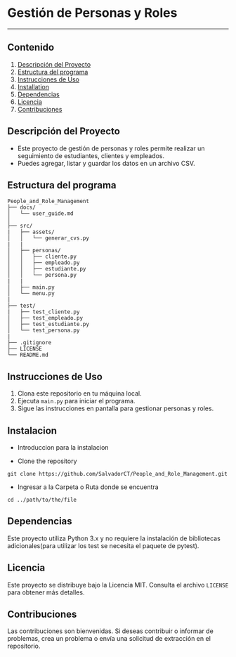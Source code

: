 # Gestión de Personas y Roles

---

## Contenido

1. [Descripción del Proyecto](#descripción-del-proyecto)
2. [Estructura del programa](#estructura-del-programa)
3. [Instrucciones de Uso](#instrucciones-de-uso)
4. [Installation](#instalacion)
5. [Dependencias](#dependencias)
6. [Licencia](#licencia)
7. [Contribuciones](#contribuciones)
## Descripción del Proyecto

- Este proyecto de gestión de personas y roles permite realizar un seguimiento de estudiantes, clientes y empleados. 
- Puedes agregar, listar y guardar los datos en un archivo CSV.

## Estructura del programa
```
People_and_Role_Management
├── docs/
│   └── user_guide.md
│   
├── src/
|   ├── assets/
│   │   └── generar_cvs.py
|   |
│   ├── personas/
│   │   ├── cliente.py
│   │   ├── empleado.py
│   │   ├── estudiante.py
│   │   └── persona.py
|   |
│   ├── main.py
│   └── menu.py
|
├── test/
|   ├── test_cliente.py
│   ├── test_empleado.py
│   ├── test_estudiante.py
│   └── test_persona.py
|
├── .gitignore
├── LICENSE
└── README.md
```
## Instrucciones de Uso

1. Clona este repositorio en tu máquina local.
2. Ejecuta `main.py` para iniciar el programa.
3. Sigue las instrucciones en pantalla para gestionar personas y roles.

## Instalacion

* Introduccion para la instalacion

- Clone the repository
```
git clone https://github.com/SalvadorCT/People_and_Role_Management.git
```
- Ingresar a la Carpeta o  Ruta donde se encuentra
```
cd ../path/to/the/file
```

## Dependencias

Este proyecto utiliza Python 3.x y no requiere la instalación de bibliotecas adicionales(para utilizar los test se necesita el paquete de pytest).

## Licencia

Este proyecto se distribuye bajo la Licencia MIT. Consulta el archivo `LICENSE` para obtener más detalles.

## Contribuciones

Las contribuciones son bienvenidas. Si deseas contribuir o informar de problemas, crea un problema o envía una solicitud de extracción en el repositorio.